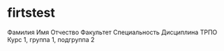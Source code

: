 # firtstest
Фамилия
Имя 
Отчество
Факультет
Специальность
Дисциплина ТРПО
Курс 1, группа 1, подгруппа 2
